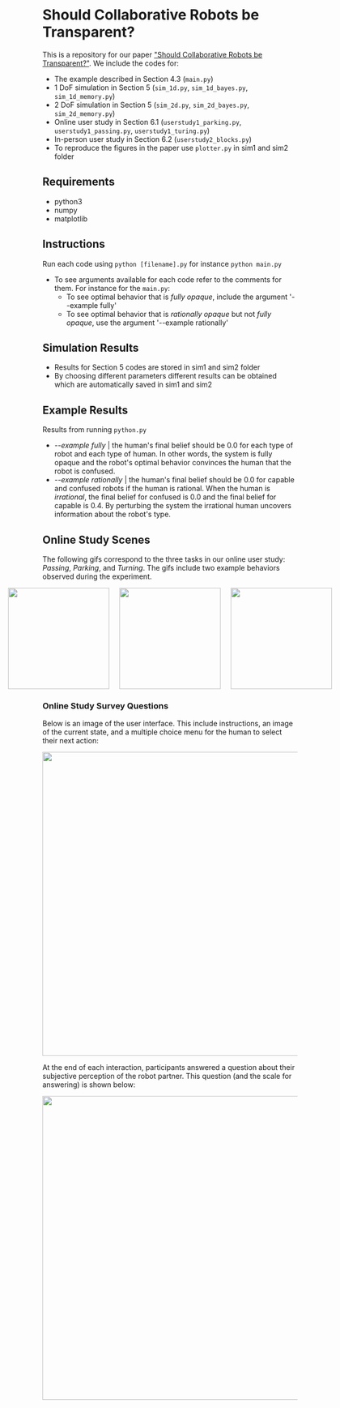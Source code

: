 # Should Collaborative Robots be Transparent?

This is a repository for our paper ["Should Collaborative Robots be Transparent?"](link). We include the codes for:
 - The example described in Section 4.3 (`main.py`)
 - 1 DoF simulation in Section 5 (`sim_1d.py`, `sim_1d_bayes.py`, `sim_1d_memory.py`)
 - 2 DoF simulation in Section 5 (`sim_2d.py`, `sim_2d_bayes.py`, `sim_2d_memory.py`)
 - Online user study in Section 6.1 (`userstudy1_parking.py`, `userstudy1_passing.py`, `userstudy1_turing.py`)
 - In-person user study in Section 6.2 (`userstudy2_blocks.py`)
 - To reproduce the figures in the paper use `plotter.py` in sim1 and sim2 folder
 

## Requirements

 - python3
 - numpy
 - matplotlib

## Instructions

Run each code using `python [filename].py` for instance `python main.py`
 - To see arguments available for each code refer to the comments for them. For instance for the `main.py`: 
     - To see optimal behavior that is *fully opaque*, include the argument '--example fully'
     - To see optimal behavior that is *rationally opaque* but not *fully opaque*, use the argument '--example rationally'

## Simulation Results

 - Results for Section 5 codes are stored in sim1 and sim2 folder
 - By choosing different parameters different results can be obtained which are automatically saved in sim1 and sim2
 
## Example Results

Results from running `python.py`

 - *--example fully* | the human's final belief should be 0.0 for each type of robot and each type of human. In other words, the system is fully opaque and the robot's optimal behavior convinces the human that the robot is confused.
 - *--example rationally* | the human's final belief should be 0.0 for capable and confused robots if the human is rational. When the human is *irrational*, the final belief for confused is 0.0 and the final belief for capable is 0.4. By perturbing the system the irrational human uncovers information about the robot's type.

## Online Study Scenes
The following gifs correspond to the three tasks in our online user study: *Passing*, *Parking*, and *Turning*. The gifs include two example behaviors observed during the experiment.
<div style="display: flex; justify-content: center; align-items: center;">
  <img src="https://github.com/user-attachments/assets/9d7e976e-4b9d-44a9-a691-dbfff49aa457" style="width: 200px; height: auto; margin: 0 10px;">
  <img src="https://github.com/user-attachments/assets/fbf0027b-abfc-4b1b-97b8-d01ce8642942" style="width: 200px; height: auto; margin: 0 10px;">
  <img src="https://github.com/user-attachments/assets/0ad20d35-c1c0-4653-a3ee-5086894d0a65" style="width: 200px; height: auto; margin: 0 10px;">
</div>

### Online Study Survey Questions
Below is an image of the user interface. This include instructions, an image of the current state, and a multiple choice menu for the human to select their next action:
<div style="display: flex; justify-content: center; align-items: center;">
  <img src="https://github.com/user-attachments/assets/46fd9d6c-b7c4-4a92-857a-b273c255d71c" style="width: 600px; height: auto; margin: 0 10px;">
</div>

At the end of each interaction, participants answered a question about their subjective perception of the robot partner. This question (and the scale for answering) is shown below:
<div style="display: flex; justify-content: center; align-items: center;">
  <img src="https://github.com/user-attachments/assets/335dc63c-5087-4bdd-b9e9-136ef0e9b3ba" style="width: 600px; height: auto; margin: 0 10px;">
</div>



